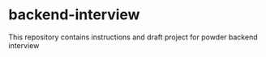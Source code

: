 # backend-interview
This repository contains instructions and draft project for powder backend interview
